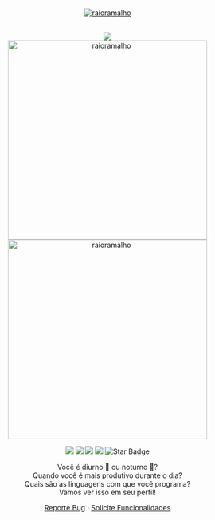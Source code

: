 <br>
<p align="center"> <a href="#"><img src="https://github-profile-trophy.vercel.app/?username=raioramalho&theme=darkhub&no-frame=true&row=2&column=3&margin-w=30&margin-h=30" alt="raioramalho" /></a> </p>
<br>
<div align=center>
<img src="https://wakatime.com/badge/user/3b64adb0-ca65-422c-bc39-641f0569c21c.svg"/>

</div>

<div align=center>

 <img width="400em" src="https://github-readme-stats.vercel.app/api?username=raioramalho&show_icons=true&theme=dark&hide_border=true&cache_seconds=1800&locale=en" alt="raioramalho" />

<img width="400em" src="https://github-readme-streak-stats.herokuapp.com/?user=raioramalho&theme=dark&hide_border=true" alt="raioramalho" />


<p align="center">
   <img src="https://img.shields.io/badge/language-javascript"/>
   <img src="https://img.shields.io/github/license/anmol098/waka-readme-stats"/>
   <img src="https://img.shields.io/github/stars/anmol098/waka-readme-stats"/>
   <img src="https://img.shields.io/github/forks/anmol098/waka-readme-stats"/>
   <img src="https://img.shields.io/static/v1?label=%F0%9F%8C%9F&message=If%20Useful&style=style=flat&color=BC4E99" alt="Star Badge"/>
</p>
<p align="center">
   Você é diurno 🐤 ou noturno 🦉?
   <br/>
   Quando você é mais produtivo durante o dia?
   <br/>
   Quais são as linguagens com que você programa?
   <br/>
   Vamos ver isso em seu perfil!
</p>

<p align="center">
    <a href="https://github.com/anmol098/waka-readme-stats/issues">Reporte Bug</a>
    ·
    <a href="https://github.com/anmol098/waka-readme-stats/issues">Solicite Funcionalidades</a>
  </p>
